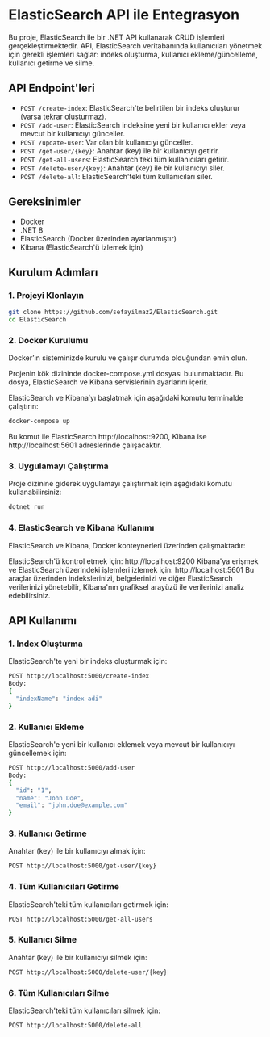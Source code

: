 # ElasticSearch API ile Entegrasyon

Bu proje, ElasticSearch ile bir .NET API kullanarak CRUD işlemleri gerçekleştirmektedir. API, ElasticSearch veritabanında kullanıcıları yönetmek için gerekli işlemleri sağlar: indeks oluşturma, kullanıcı ekleme/güncelleme, kullanıcı getirme ve silme.

## API Endpoint'leri

- `POST /create-index`: ElasticSearch'te belirtilen bir indeks oluşturur (varsa tekrar oluşturmaz).
- `POST /add-user`: ElasticSearch indeksine yeni bir kullanıcı ekler veya mevcut bir kullanıcıyı günceller.
- `POST /update-user`: Var olan bir kullanıcıyı günceller.
- `POST /get-user/{key}`: Anahtar (key) ile bir kullanıcıyı getirir.
- `POST /get-all-users`: ElasticSearch'teki tüm kullanıcıları getirir.
- `POST /delete-user/{key}`: Anahtar (key) ile bir kullanıcıyı siler.
- `POST /delete-all`: ElasticSearch'teki tüm kullanıcıları siler.

## Gereksinimler

- Docker
- .NET 8
- ElasticSearch (Docker üzerinden ayarlanmıştır)
- Kibana (ElasticSearch'ü izlemek için)

## Kurulum Adımları

### 1. Projeyi Klonlayın

```bash
git clone https://github.com/sefayilmaz2/ElasticSearch.git
cd ElasticSearch
```

### 2. Docker Kurulumu
Docker’ın sisteminizde kurulu ve çalışır durumda olduğundan emin olun.

Projenin kök dizininde docker-compose.yml dosyası bulunmaktadır. Bu dosya, ElasticSearch ve Kibana servislerinin ayarlarını içerir.

ElasticSearch ve Kibana’yı başlatmak için aşağıdaki komutu terminalde çalıştırın:

```bash
docker-compose up
```
Bu komut ile ElasticSearch http://localhost:9200, Kibana ise http://localhost:5601 adreslerinde çalışacaktır.

### 3. Uygulamayı Çalıştırma

Proje dizinine giderek uygulamayı çalıştırmak için aşağıdaki komutu kullanabilirsiniz:

```bash
dotnet run
```

### 4. ElasticSearch ve Kibana Kullanımı

ElasticSearch ve Kibana, Docker konteynerleri üzerinden çalışmaktadır:

ElasticSearch'ü kontrol etmek için: http://localhost:9200
Kibana'ya erişmek ve ElasticSearch üzerindeki işlemleri izlemek için: http://localhost:5601
Bu araçlar üzerinden indekslerinizi, belgelerinizi ve diğer ElasticSearch verilerinizi yönetebilir, Kibana'nın grafiksel arayüzü ile verilerinizi analiz edebilirsiniz.


## API Kullanımı
### 1. Index Oluşturma

ElasticSearch'te yeni bir indeks oluşturmak için:
```bash
POST http://localhost:5000/create-index
Body: 
{
  "indexName": "index-adi"
}
```

### 2. Kullanıcı Ekleme
ElasticSearch'e yeni bir kullanıcı eklemek veya mevcut bir kullanıcıyı güncellemek için:

```bash
POST http://localhost:5000/add-user
Body:
{
  "id": "1",
  "name": "John Doe",
  "email": "john.doe@example.com"
}
```

### 3. Kullanıcı Getirme
Anahtar (key) ile bir kullanıcıyı almak için:

```bash
POST http://localhost:5000/get-user/{key}
```

### 4. Tüm Kullanıcıları Getirme
ElasticSearch'teki tüm kullanıcıları getirmek için:

```bash
POST http://localhost:5000/get-all-users
```

### 5. Kullanıcı Silme
Anahtar (key) ile bir kullanıcıyı silmek için:

```bash
POST http://localhost:5000/delete-user/{key}
```

### 6. Tüm Kullanıcıları Silme
ElasticSearch'teki tüm kullanıcıları silmek için:

```bash
POST http://localhost:5000/delete-all
```
